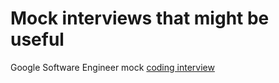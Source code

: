 # Mock interviews that might be useful

 Google Software Engineer mock [coding interview](https://www.youtube.com/watch?v=riBWq1DvVb8)
